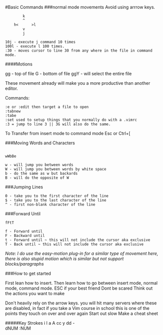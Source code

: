 #Basic Commands
###normal mode movements
Avoid using arrrow keys.

```
        k
        ^
    h<      >l
        v
        j

```


```
10j - execute j command 10 times
100l - execute l 100 times.
:30 - moves cursor to line 30 from any where in the file in command mode.

```
####Motions

gg - top of file
G - bottom of file
ggY - will select the entire file


These movement already will make you a more productive than another editor.

Commands:

```
:e or :edit then target a file to open
:tabnew
:tabe
:set used to setup things that you normally do with a .vimrc
:3 = jump to line 3 || 3G will also do the same.

```

To Transfer from insert mode to command mode
Esc or Ctrl+[

###Moving Words and Characters

```

wWbBe

w - will jump you between words
W - will jump you between words by white space
b - do the same as w but backards
B - will do the opposite of W

```

###Jumping Lines

```
0 - take you to the first character of the line
$ - take you to the last character of the line
^ - first non-blank character of the line
```

###Forward Until 

```
fFtT

f - Forward until 
F - Backward until
t - Forward until ~ this will not include the cursor aka exclusive
T - Back until ~ this will not include the cursor aka exclusive

```
*Note: I do use the easy-motion plug-in for a similar type of movement here, there is also stupid motion which is similar but not support blocks/paragraphs*

###How to get started

First lean how to insert.
Then learn how to go between insert mode, normal mode, command mode.
ESC if your best friend
Dont be scared
Think out the actions you want to make

Don't heavily rely on the arrow keys. you will hit many servers where these are disabled,
in fact if you take a Vim course in school this is one of the points they touch on over and over again
Start out slow
Make a cheat sheet

#####Key Strokes
i
I
a
A
cc
y
dd -   
dNUM
:NUM


